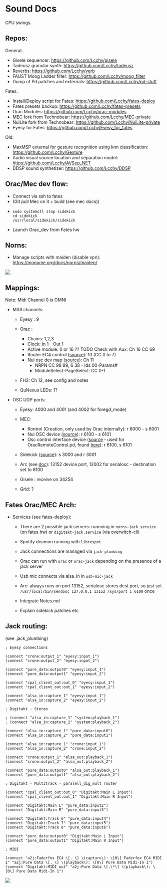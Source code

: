 # Sound Docs

CPU swings.

## Repos:

General:

- Gisele sequencer: https://github.com/Lcchy/gisele
- Tadeusz granular synth: https://github.com/Lcchy/tadeusz
- Reverbs: https://github.com/Lcchy/verb
- FAUST Moog Ladder filter: https://github.com/Lcchy/moog_filter
- Dump of Pd patches and externals: https://github.com/Lcchy/pd-stuff

Fates:

- Install/Deploy script for Fates: https://github.com/Lcchy/fates-deploy
- Fates presets backup: https://github.com/Lcchy/fates-presets
- Orac Modules: https://github.com/Lcchy/orac-modules
- MEC fork from Technobear: https://github.com/Lcchy/MEC-private
- NuiLite fork from Technobear: https://github.com/Lcchy/NuiLite-private
- Eyesy for Fates: https://github.com/Lcchy/Eyesy_for_fates

Old:

- MaxMSP external for gesture recognition using knn classification: https://github.com/Lcchy/Gexture
- Audio visual source location and separation model: https://github.com/Lcchy/AVSep_NET
- DDSP sound synthetizer: https://github.com/Lcchy/DDSP

## Orac/Mec dev flow:

- Connect via ssh to fates
- (Git pull Mec on it + build (see mec docs))
- ```
  sudo systemctl stop sidekick
  cd sidekick
  /usr/local/sidekick/sidekick
  ```
- Launch Orac_dev from Fates hw

## Norns:

- Manage scripts with maiden (disable vpn): https://monome.org/docs/norns/maiden/

![](./norns_sound_arch.png)

## Mappings:

Note: Midi Channel 0 is OMNI

- MIDI channels:

  - Eyesy : 9
  - Orac :

    - Chains: 1,2,3
    - Clock: In 1 - Out 1
    - Active module: 0 or 16 ?? TODO Check with Aux: Ch 16 CC 69
    - Router EC4 control ([source](https://github.com/Lcchy/orac-modules/blob/main/fates_usermodules/router/aapart/parallel_dig_mult/module.pd)): 10 (CC 0 to 7)
    - Nui osc dev map ([source](https://github.com/Lcchy/orac-modules/blob/main/fates_usermodules/router/aapart/parallel_dig_mult/module.pd)): Ch 11
      - NRPN CC 98 99, 6 38 - Ids 00-Params#
      - ModuleSelect-PageSelect: CC 0-1

  - FH2: Ch 12, see config and notes
  - QuNexus LEDs: 1?

- OSC UDP ports:

  - Eyesy: 4000 and 4001 (and 4002 for foregd_mode)
  - MEC:

    - Kontrol (Creation, only used by Orac internally): r 6000 - s 6001
    - Nui OSC device ([source](https://github.com/Lcchy/MEC-private/blob/d872dcad8c574281ecfb098f9e593040da49c1e1/mec-api/devices/mec_nui.cpp#L503)): r 6100 - s 6101
    - Osc control interface device ([source](https://github.com/Lcchy/MEC_private/blob/ec310f15ff9f2f111efe796854457c43dc72ac80/mec-api/devices/mec_oscdisplay.cpp#L1442) - used for OracRemoteControl.pd, found [here](https://github.com/Lcchy/pd-stuff)): r 6100, s 6101

  - Sidekick ([source](https://github.com/Lcchy/NuiLite-private)): s 3000 and r 3001
  - Arc (see [doc](https://monome.org/docs/serialosc/osc/)): 13152 device port, 12002 for serialosc - destination set to 6100
  - Gisele : receive on 34254
  - Grid: ?

## Fates Orac/MEC Arch:

- Services (see fates-deploy):

  - There are 2 possible jack servers: runnning in `norns-jack.service` (on fates hw) or `digitakt-jack.service` (via overwitch-cli)
  - Spotify deamon running with `librespot`
  - Jack connections are managed via `jack-plumbing`
  - Orac can run with `orac` or `orac-jack` depending on the presence of a jack server
  - Usb mic connects via alsa_in in `usb-mic-jack`

  - Arc: always runs on port 13152, serialosc stores dest port, so just set `/usr/local/bin/sendosc 127.0.0.1 13152 /sys/port i 6100` once
  - Integrate Notes.md
  - Explain sidekick patches etc

## Jack routing:

(see .jack_plumbing)

```
; Eyesy connections

(connect "crone:output_1" "eyesy:input_1")
(connect "crone:output_2" "eyesy:input_2")

(connect "pure_data:output0" "eyesy:input_1")
(connect "pure_data:output1" "eyesy:input_2")

(connect "cpal_client_out:out_0" "eyesy:input_1")
(connect "cpal_client_out:out_1" "eyesy:input_2")

(connect "alsa_in:capture_1" "eyesy:input_1")
(connect "alsa_in:capture_2" "eyesy:input_2")

; Digitakt - Stereo

; (connect "alsa_in:capture_1" "system:playback_1")
; (connect "alsa_in:capture_2" "system:playback_2")

(connect "alsa_in:capture_1" "pure_data:input0")
(connect "alsa_in:capture_2" "pure_data:input1")

(connect "alsa_in:capture_1" "crone:input_1")
(connect "alsa_in:capture_2" "crone:input_2")

(connect "crone:output_1" "alsa_out:playback_1")
(connect "crone:output_2" "alsa_out:playback_2")

(connect "pure_data:output0" "alsa_out:playback_1")
(connect "pure_data:output1" "alsa_out:playback_2")

; Digitakt - Multitrack - paralell_dig_mult router

(connect "cpal_client_out:out_0" "Digitakt:Main L Input")
(connect "cpal_client_out:out_1" "Digitakt:Main R Input")

(connect "Digitakt:Main L" "pure_data:input2")
(connect "Digitakt:Main R" "pure_data:input3")

(connect "Digitakt:Track 6" "pure_data:input4")
(connect "Digitakt:Track 7" "pure_data:input5")
(connect "Digitakt:Track 8" "pure_data:input6")

(connect "pure_data:output0" "Digitakt:Main L Input")
(connect "pure_data:output1" "Digitakt:Main R Input")

; MIDI

(connect "a2j:Faderfox EC4 \[._\] \(capture\): \[0\] Faderfox EC4 MIDI 1" "a2j:Pure Data \[._\] \(playback\): \[0\] Pure Data Midi-In 1")
(connect "Digitakt:MIDI out" "a2j:Pure Data \[.\*\] \(playback\): \[0\] Pure Data Midi-In 1")
```

![](fates_arch.svg)
